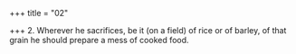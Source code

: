 +++
title = "02"

+++
2. Wherever he sacrifices, be it (on a field) of rice or of barley, of that grain he should prepare a mess of cooked food.
